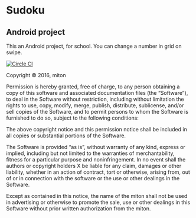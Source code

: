 # Sudoku 

## Android project

This an Android project, for school.
You can change a number in grid on swipe.

[![Circle CI](https://circleci.com/gh/miton18/android-Sudoku/tree/master.svg?style=svg)](https://circleci.com/gh/miton18/android-Sudoku/tree/master)

Copyright © 2016, miton

Permission is hereby granted, free of charge, to any person obtaining a copy of this software and associated documentation files (the “Software”), to deal in the Software without restriction, including without limitation the rights to use, copy, modify, merge, publish, distribute, sublicense, and/or sell copies of the Software, and to permit persons to whom the Software is furnished to do so, subject to the following conditions:

The above copyright notice and this permission notice shall be included in all copies or substantial portions of the Software.

The Software is provided “as is”, without warranty of any kind, express or implied, including but not limited to the warranties of merchantability, fitness for a particular purpose and noninfringement. In no event shall the authors or copyright holders X be liable for any claim, damages or other liability, whether in an action of contract, tort or otherwise, arising from, out of or in connection with the software or the use or other dealings in the Software.

Except as contained in this notice, the name of the miton shall not be used in advertising or otherwise to promote the sale, use or other dealings in this Software without prior written authorization from the miton.
